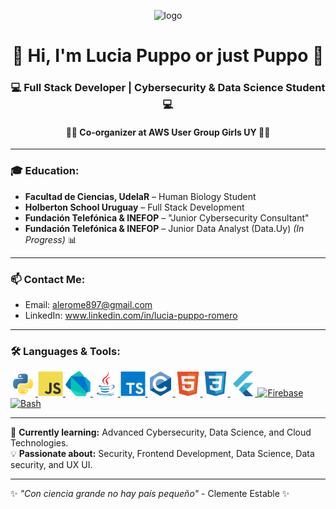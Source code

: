 <p align="center">
  <img src="https://i.pinimg.com/564x/aa/e7/c6/aae7c685ac7e3c30a556304b134b24e0.jpg" alt="logo" width="150"/>
</p>

<h1 align="center"> 🍃 Hi, I'm Lucia Puppo or just Puppo 🍃</h1>
<h3 align="center"> 💻 Full Stack Developer | Cybersecurity & Data Science Student 💻 </h3>
<h4 align="center"> 💜🚀 Co-organizer at AWS User Group Girls UY 💜🚀 </h4>


---

<h3 align="left">🎓 Education:</h3>

- **Facultad de Ciencias, UdelaR** – Human Biology Student  
- **Holberton School Uruguay** – Full Stack Development  
- **Fundación Telefónica & INEFOP** – "Junior Cybersecurity Consultant"
- **Fundación Telefónica & INEFOP** – Junior Data Analyst (Data.Uy) *(In Progress)* 📊
---

<h3 align="left">📫 Contact Me:</h3>

- Email: alerome897@gmail.com 
- LinkedIn: www.linkedin.com/in/lucia-puppo-romero 

---

<h3 align="left">🛠️ Languages & Tools:</h3>
<p align="left">  
  <a href="https://www.python.org/" target="_blank" rel="noreferrer">
    <img src="https://raw.githubusercontent.com/devicons/devicon/master/icons/python/python-original.svg" alt="Python" width="40" height="40"/> 
  </a>  
  <a href="https://developer.mozilla.org/en-US/docs/Web/JavaScript" target="_blank" rel="noreferrer">
    <img src="https://raw.githubusercontent.com/devicons/devicon/master/icons/javascript/javascript-original.svg" alt="JavaScript" width="40" height="40"/>  
  </a>  
  <a href="https://dart.dev/" target="_blank" rel="noreferrer">
    <img src="https://raw.githubusercontent.com/devicons/devicon/master/icons/dart/dart-original.svg" alt="Dart" width="40" height="40"/>  
  </a>  
  <a href="https://www.java.com/" target="_blank" rel="noreferrer">
    <img src="https://raw.githubusercontent.com/devicons/devicon/master/icons/java/java-original.svg" alt="Java" width="40" height="40"/>  
  </a>  
  <a href="https://www.typescriptlang.org/" target="_blank" rel="noreferrer">
    <img src="https://raw.githubusercontent.com/devicons/devicon/master/icons/typescript/typescript-original.svg" alt="TypeScript" width="40" height="40"/>  
  </a>  
  <a href="https://www.cprogramming.com/" target="_blank" rel="noreferrer">
    <img src="https://raw.githubusercontent.com/devicons/devicon/master/icons/c/c-original.svg" alt="C" width="40" height="40"/>  
  </a>  
  <a href="https://developer.mozilla.org/en-US/docs/Web/HTML" target="_blank" rel="noreferrer">
    <img src="https://raw.githubusercontent.com/devicons/devicon/master/icons/html5/html5-original.svg" alt="HTML5" width="40" height="40"/>  
  </a>  
  <a href="https://developer.mozilla.org/en-US/docs/Web/CSS" target="_blank" rel="noreferrer">
    <img src="https://raw.githubusercontent.com/devicons/devicon/master/icons/css3/css3-original.svg" alt="CSS3" width="40" height="40"/>  
  </a>  
  <a href="https://flutter.dev/" target="_blank" rel="noreferrer">
    <img src="https://raw.githubusercontent.com/devicons/devicon/master/icons/flutter/flutter-original.svg" alt="Flutter" width="40" height="40"/>  
  </a>  
  <a href="https://firebase.google.com/" target="_blank" rel="noreferrer">
    <img src="https://www.vectorlogo.zone/logos/firebase/firebase-icon.svg" alt="Firebase" width="40" height="40"/>  
  </a>  
  <a href="https://www.gnu.org/software/bash/" target="_blank" rel="noreferrer">
    <img src="https://www.vectorlogo.zone/logos/gnu_bash/gnu_bash-icon.svg" alt="Bash" width="40" height="40"/>  
  </a>  
</p>

---

🌱 **Currently learning:** Advanced Cybersecurity, Data Science, and Cloud Technologies.  
💡 **Passionate about:** Security, Frontend Development, Data Science, Data security, and UX UI.  

---

✨ *"Con ciencia grande no hay país pequeño"* - Clemente Estable ✨


